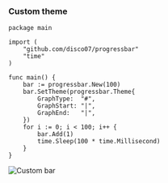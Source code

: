 ### Custom theme
```golang
package main

import (
	"github.com/disco07/progressbar"
	"time"
)

func main() {
	bar := progressbar.New(100)
	bar.SetTheme(progressbar.Theme{
		GraphType:  "#",
		GraphStart: "|",
		GraphEnd:   "|",
	})
	for i := 0; i < 100; i++ {
		bar.Add(1)
		time.Sleep(100 * time.Millisecond)
	}
}
```
![Custom bar](custom.gif)
